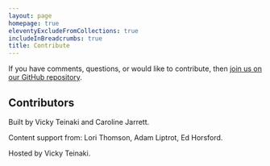```yaml
---
layout: page
homepage: true
eleventyExcludeFromCollections: true
includeInBreadcrumbs: true
title: Contribute
---
```



If you have comments, questions, or would like to contribute, then [join us on our GitHub repository](https://github.com/vickytnz/xgov-accessibility).

## Contributors

Built by Vicky Teinaki and Caroline Jarrett.

Content support from: Lori Thomson, Adam Liptrot, Ed Horsford.

Hosted by Vicky Teinaki.
